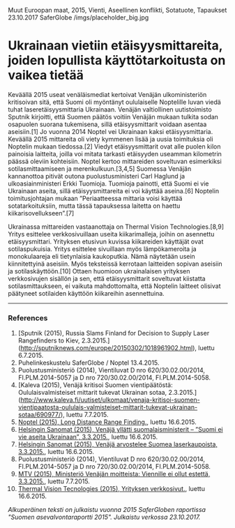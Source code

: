 Muut Euroopan maat, 2015, Vienti, Aseellinen konflikti, Sotatuote, Tapaukset
23.10.2017
SaferGlobe
/imgs/placeholder_big.jpg


# Ukrainaan vietiin etäisyysmittareita, joiden lopullista käyttötarkoitusta on vaikea tietää

Keväällä 2015 useat venäläismediat kertoivat Venäjän ulkoministeriön kritisoivan sitä, että Suomi oli myöntänyt oululaiselle Noptelille luvan viedä tuhat laseretäisyysmittaria Ukrainaan. Venäjän valtiollinen uutistoimisto Sputnik kirjoitti, että Suomen päätös voitiin Venäjän mukaan tulkita sodan osapuolen suorana tukemisena, sillä etäisyysmittarit voidaan asentaa aseisiin.[1] Jo vuonna 2014 Noptel vei Ukrainaan kaksi etäisyysmittaria. Keväällä 2015 mittareita oli viety kymmenen lisää ja uusia toimituksia oli Noptelin mukaan tiedossa.[2] Viedyt etäisyysmittarit ovat alle puolen kilon painoisia laitteita, joilla voi mitata tarkasti etäisyyden useamman kilometrin päässä oleviin kohteisiin. Noptel kertoo mittareiden soveltuvan esimerkiksi sotilasmittaamiseen ja merenkulkuun.[3,4,5] Suomessa Venäjän kannanottoa pitivät outona puolustusministeri Carl Haglund ja ulkoasiainministeri Erkki Tuomioja. Tuomioja painotti, että Suomi ei vie Ukrainaan aseita, sillä etäisyysmittareita ei voi käyttää aseina.[6] Noptelin toimitusjohtajan mukaan ”Periaatteessa mittaria voisi käyttää sotatarkoituksiin, mutta tässä tapauksessa laitetta on haettu kiikarisovellukseen”.[7]

Ukrainassa mittareiden vastaanottaja on Thermal Vision Technologies.[8,9] Yritys esittelee verkkosivuillaan useita kiikarimalleja, joihin on asennettu etäisyysmittari. Yrityksen etusivun kuvissa kiikareiden käyttäjät ovat sotilaspukuisia. Yritys esittelee sivuillaan myös lämpökameroita ja monokulaareja eli tietynlaisia kaukoputkia. Nämä näytetään usein kiinnitettyinä aseisiin. Myös teksteissä kerrotaan laitteiden sopivan aseisiin ja sotilaskäyttöön.[10] Ottaen huomioon ukrainalaisen yrityksen verkkosivujen sisällön ja sen, että etäisyysmittarit soveltuvat kiistatta sotilasmittaukseen, ei vaikuta mahdottomalta, että Noptelin laitteet olisivat päätyneet sotilaiden käyttöön kiikareihin asennettuina.

***

### References

1. [Sputnik (2015), Russia Slams Finland for Decision to Supply Laser Rangefinders to Kiev, 2.3.2015.] (http://sputniknews.com/europe/20150302/1018961902.html), luettu 6.7.2015.
2. Puhelinkeskustelu SaferGlobe / Noptel 13.4.2015.
3. Puolustusministeriö (2014), Vientiluvat D nro 620/30.02.00/2014, FI.PLM.2014-5057 ja D nro 720/30.02.00/2014, FI.PLM.2014-5058.
4. [Kaleva (2015), Venäjä kritisoi Suomen vientipäätöstä: Oululaisvalmisteiset mittarit tukevat Ukrainan sotaa, 2.3.2015.] (http://www.kaleva.fi/uutiset/ulkomaat/venaja-kritisoi-suomen-vientipaatosta-oululais-valmisteiset-mittarit-tukevat-ukrainan-sotaa/690977/), luettu 7.7.2015.
5. [Noptel (2015), Long Distance Range Finding.](http://www.noptel.fi/), luettu 16.6.2015.
6. [Helsingin Sanomat (2015), Venäjä yllätti suomalaisministerit – ”Suomi ei vie aseita Ukrainaan”, 3.3.2015.](http://www.hs.fi/politiikka/a1425361984787), luettu 16.6.2015.
7. [Helsingin Sanomat (2015), Venäjä arvostelee Suomea laserkaupoista, 3.3.2015.](http://www.hs.fi/kotimaa/a1425298742666), luettu 16.6.2015.
8. Puolustusministeriö (2014), Vientiluvat D nro 620/30.02.00/2014, FI.PLM.2014-5057 ja D nro 720/30.02.00/2014, FI.PLM.2014-5058.
9. [MTV (2015), Ministeriö Venäjän moitteista: Viennille ei ollut estettä, 3.3.2015.](http://www.mtv.fi/uutiset/kotimaa/artikkeli/ministerio-venajan-moitteista-viennille-ei-ollut-estetta/4835922), luettu 7.7.2015.
10. [Thermal Vision Tecnologies (2015), Yrityksen verkkosivut.](http://tvt-thermal.com/), luettu 16.6.2015.

*Alkuperäinen teksti on julkaistu vuonna 2015 SaferGloben raportissa "Suomen asevalvontaraportti 2015".
Julkaistu verkossa 23.10.2017.*